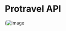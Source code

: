 # Protravel API
(![image](https://user-images.githubusercontent.com/77313026/124373516-726e5c00-dc58-11eb-8a88-d19b86d4a4d6.png)

